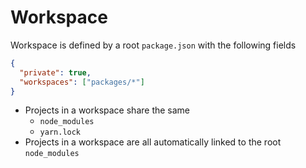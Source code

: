 # Workspace

Workspace is defined by a root `package.json` with the following fields

```json
{
  "private": true,
  "workspaces": ["packages/*"]
}
```

- Projects in a workspace share the same
  - `node_modules`
  - `yarn.lock`
- Projects in a workspace are all automatically linked to the root
  `node_modules`
